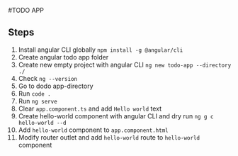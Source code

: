 #TODO APP
## Steps

1. Install angular CLI globally `npm install -g @angular/cli`
2. Create angular todo app folder
3. Create new empty project with angular CLI `ng new todo-app --directory ./`
4. Check `ng --version`
5. Go to dodo app-directory
6. Run `code .`
7. Run `ng serve`
8. Clear `app.component.ts` and add `Hello world` text
9. Create hello-world component with angular CLI and dry run `ng g c hello-world --d`
10. Add `hello-world` component to `app.component.html`
11. Modify router outlet and add `hello-world` route to `hello-world` component
